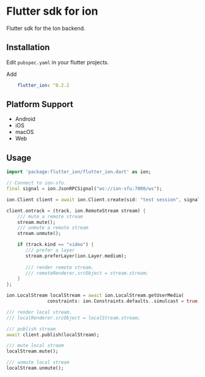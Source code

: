 # Flutter sdk for ion

Flutter sdk for the Ion backend.

## Installation

Edit `pubspec.yaml` in your flutter projects.

Add

```yml
    flutter_ion: ^0.2.2
```

## Platform Support

* Android
* iOS
* macOS
* Web

## Usage

```dart
import 'package:flutter_ion/flutter_ion.dart' as ion;

// Connect to ion-sfu.
final signal = ion.JsonRPCSignal("ws://ion-sfu:7000/ws");

ion.Client client = await ion.Client.create(sid: "test session", signal: signal);

client.ontrack = (track, ion.RemoteStream stream) {
    /// mute a remote stream
    stream.mute();
    /// unmute a remote stream
    stream.unmute();

    if (track.kind == "video") {
       /// prefer a layer
       stream.preferLayer(ion.Layer.medium);
       
       /// render remote stream.
       /// remoteRenderer.srcObject = stream.stream;
    }
};

ion.LocalStream localStream = await ion.LocalStream.getUserMedia(
               constraints: ion.Constraints.defaults..simulcast = true);

/// render local stream.
/// localRenderer.srcObject = localStream.stream;

/// publish stream
await client.publish(localStream);

/// mute local straem
localStream.mute();

/// unmute local stream
localStream.unmute();

```
